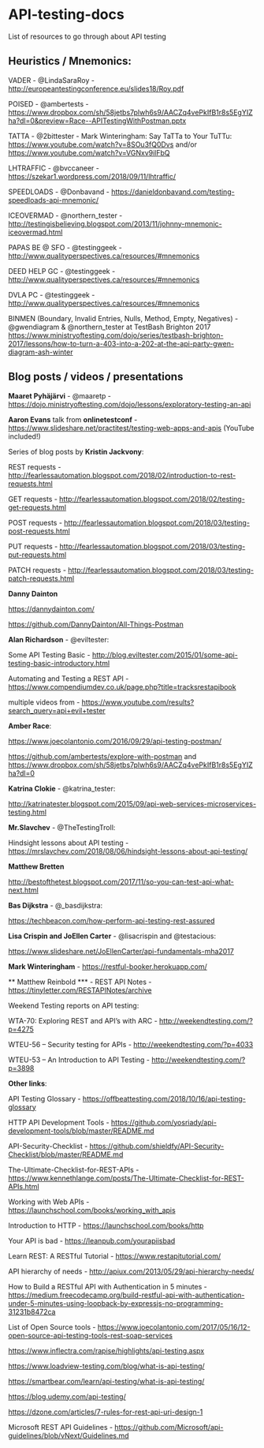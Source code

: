 # API-testing-docs
List of resources to go through about API testing


## Heuristics / Mnemonics:
VADER - @LindaSaraRoy - http://europeantestingconference.eu/slides18/Roy.pdf

POISED - @ambertests - https://www.dropbox.com/sh/58jetbs7plwh6s9/AACZq4vePkIfB1r8s5EgYIZha?dl=0&preview=Race--APITestingWithPostman.pptx

TATTA - @2bittester - Mark Winteringham: Say TaTTa to Your TuTTu: https://www.youtube.com/watch?v=8SOu3fQ0Dvs and/or https://www.youtube.com/watch?v=VGNxv9ilFbQ


LHTRAFFIC - @bvccaneer - https://szekar1.wordpress.com/2018/09/11/lhtraffic/

SPEEDLOADS - @Donbavand - https://danieldonbavand.com/testing-speedloads-api-mnemonic/

ICEOVERMAD - @northern_tester - http://testingisbelieving.blogspot.com/2013/11/johnny-mnemonic-iceovermad.html

PAPAS BE @ SFO - @testinggeek - http://www.qualityperspectives.ca/resources/#mnemonics

DEED HELP GC - @testinggeek - http://www.qualityperspectives.ca/resources/#mnemonics

DVLA PC - @testinggeek - http://www.qualityperspectives.ca/resources/#mnemonics

BINMEN (Boundary, Invalid Entries, Nulls, Method, Empty, Negatives) - @gwendiagram & @northern_tester at TestBash Brighton 2017 https://www.ministryoftesting.com/dojo/series/testbash-brighton-2017/lessons/how-to-turn-a-403-into-a-202-at-the-api-party-gwen-diagram-ash-winter

## Blog posts / videos / presentations

**Maaret Pyhäjärvi** - @maaretp - https://dojo.ministryoftesting.com/dojo/lessons/exploratory-testing-an-api


**Aaron Evans** talk from **onlinetestconf** - https://www.slideshare.net/practitest/testing-web-apps-and-apis (YouTube included!)


Series of blog posts by **Kristin Jackvony**:

REST requests - http://fearlessautomation.blogspot.com/2018/02/introduction-to-rest-requests.html

GET requests - http://fearlessautomation.blogspot.com/2018/02/testing-get-requests.html

POST requests - http://fearlessautomation.blogspot.com/2018/03/testing-post-requests.html

PUT requests - http://fearlessautomation.blogspot.com/2018/03/testing-put-requests.html

PATCH requests - http://fearlessautomation.blogspot.com/2018/03/testing-patch-requests.html


**Danny Dainton**

https://dannydainton.com/

https://github.com/DannyDainton/All-Things-Postman


**Alan Richardson** - @eviltester:

Some API Testing Basic - http://blog.eviltester.com/2015/01/some-api-testing-basic-introductory.html

Automating and Testing a REST API - https://www.compendiumdev.co.uk/page.php?title=tracksrestapibook

multiple videos from - https://www.youtube.com/results?search_query=api+evil+tester


**Amber Race**:

https://www.joecolantonio.com/2016/09/29/api-testing-postman/

https://github.com/ambertests/explore-with-postman and https://www.dropbox.com/sh/58jetbs7plwh6s9/AACZq4vePkIfB1r8s5EgYIZha?dl=0


**Katrina Clokie** - @katrina_tester:

http://katrinatester.blogspot.com/2015/09/api-web-services-microservices-testing.html

**Mr.Slavchev** - @TheTestingTroll:

Hindsight lessons about API testing - https://mrslavchev.com/2018/08/06/hindsight-lessons-about-api-testing/


**Matthew Bretten**

http://bestofthetest.blogspot.com/2017/11/so-you-can-test-api-what-next.html


**Bas Dijkstra** - @_basdijkstra: 

https://techbeacon.com/how-perform-api-testing-rest-assured


**Lisa Crispin and JoEllen Carter** - @lisacrispin and @testacious:

https://www.slideshare.net/JoEllenCarter/api-fundamentals-mha2017


**Mark Winteringham** - https://restful-booker.herokuapp.com/


** Matthew Reinbold *** - REST API Notes - https://tinyletter.com/RESTAPINotes/archive


Weekend Testing reports on API testing:

WTA-70: Exploring REST and API’s with ARC - http://weekendtesting.com/?p=4275

WTEU-56 – Security testing for APIs - http://weekendtesting.com/?p=4033

WTEU-53 – An Introduction to API Testing - http://weekendtesting.com/?p=3898


**Other links**:

API Testing Glossary - https://offbeattesting.com/2018/10/16/api-testing-glossary

HTTP API Development Tools - https://github.com/yosriady/api-development-tools/blob/master/README.md

API-Security-Checklist - https://github.com/shieldfy/API-Security-Checklist/blob/master/README.md

The-Ultimate-Checklist-for-REST-APIs - https://www.kennethlange.com/posts/The-Ultimate-Checklist-for-REST-APIs.html

Working with Web APIs - https://launchschool.com/books/working_with_apis

Introduction to HTTP - https://launchschool.com/books/http

Your API is bad - https://leanpub.com/yourapiisbad

Learn REST: A RESTful Tutorial - https://www.restapitutorial.com/

API hierarchy of needs - http://apiux.com/2013/05/29/api-hierarchy-needs/

How to Build a RESTful API with Authentication in 5 minutes - https://medium.freecodecamp.org/build-restful-api-with-authentication-under-5-minutes-using-loopback-by-expressjs-no-programming-31231b8472ca

List of Open Source tools - https://www.joecolantonio.com/2017/05/16/12-open-source-api-testing-tools-rest-soap-services

https://www.inflectra.com/rapise/highlights/api-testing.aspx

https://www.loadview-testing.com/blog/what-is-api-testing/

https://smartbear.com/learn/api-testing/what-is-api-testing/

https://blog.udemy.com/api-testing/

https://dzone.com/articles/7-rules-for-rest-api-uri-design-1

Microsoft REST API Guidelines - https://github.com/Microsoft/api-guidelines/blob/vNext/Guidelines.md
